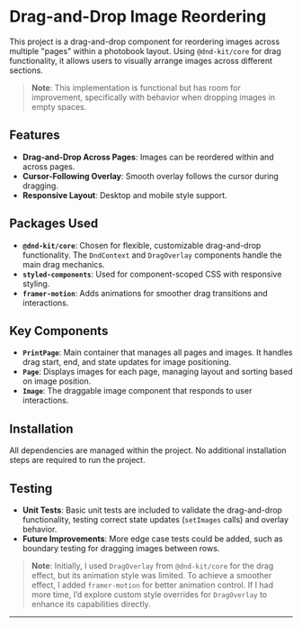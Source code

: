 # Drag-and-Drop Image Reordering

This project is a drag-and-drop component for reordering images across multiple "pages" within a photobook layout. Using `@dnd-kit/core` for drag functionality, it allows users to visually arrange images across different sections.

> **Note**: This implementation is functional but has room for improvement, specifically with behavior when dropping images in empty spaces.

## Features

- **Drag-and-Drop Across Pages**: Images can be reordered within and across pages.
- **Cursor-Following Overlay**: Smooth overlay follows the cursor during dragging.
- **Responsive Layout**: Desktop and mobile style support.

## Packages Used

- **`@dnd-kit/core`**: Chosen for flexible, customizable drag-and-drop functionality. The `DndContext` and `DragOverlay` components handle the main drag mechanics.
- **`styled-components`**: Used for component-scoped CSS with responsive styling.
- **`framer-motion`**: Adds animations for smoother drag transitions and interactions.

## Key Components

- **`PrintPage`**: Main container that manages all pages and images. It handles drag start, end, and state updates for image positioning.
- **`Page`**: Displays images for each page, managing layout and sorting based on image position.
- **`Image`**: The draggable image component that responds to user interactions.

## Installation

All dependencies are managed within the project. No additional installation steps are required to run the project.

## Testing

- **Unit Tests**: Basic unit tests are included to validate the drag-and-drop functionality, testing correct state updates (`setImages` calls) and overlay behavior.
- **Future Improvements**: More edge case tests could be added, such as boundary testing for dragging images between rows.

> **Note**: Initially, I used `DragOverlay` from `@dnd-kit/core` for the drag effect, but its animation style was limited. To achieve a smoother effect, I added `framer-motion` for better animation control. If I had more time, I’d explore custom style overrides for `DragOverlay` to enhance its capabilities directly.


---